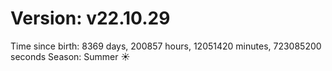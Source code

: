 # Version: v22.10.29
Time since birth: 8369 days, 200857 hours, 12051420 minutes, 723085200 seconds
Season: Summer ☀️
